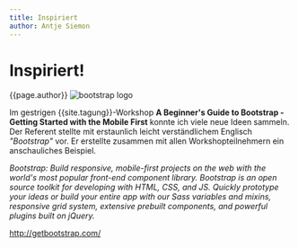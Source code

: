 ```yaml
---
title: Inspiriert
author: Antje Siemon
---
```


# Inspiriert!
{{page.author}}
![bootstrap logo](http://getbootstrap.com/assets/img/bootstrap-stack.png)

Im gestrigen {{site.tagung}}-Workshop **A Beginner's Guide to Bootstrap - Getting Started with the Mobile First** konnte ich viele neue Ideen sammeln. Der Referent stellte mit erstaunlich leicht verständlichem Englisch *"Bootstrap"* vor. Er erstellte zusammen mit allen Workshopteilnehmern ein anschauliches Beispiel.





*Bootstrap: Build responsive, mobile-first projects on the web with the world's most popular front-end component library. Bootstrap is an open source toolkit for developing with HTML, CSS, and JS. Quickly prototype your ideas or build your entire app with our Sass variables and mixins, responsive grid system, extensive prebuilt components, and powerful plugins built on jQuery.*

http://getbootstrap.com/
